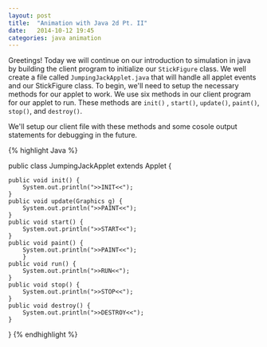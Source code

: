 ```yaml
---
layout: post
title:  "Animation with Java 2d Pt. II"
date:   2014-10-12 19:45 
categories: java animation
---
```


Greetings! Today we will continue on our introduction to simulation in java by building the client program to initialize our `StickFigure` class. We well create a file called `JumpingJackApplet.java` that will handle all applet events and our StickFigure class. To begin, we'll need to setup the necessary methods for our applet to work. 
We use six methods in our client program for our applet to run. These methods are `init()` , `start()`, `update()`, `paint()`, `stop()`, and `destroy()`. 

We'll setup our client file with these methods and some cosole output statements for debugging in the future. 
 
{% highlight Java %}

public class JumpingJackApplet extends  Applet {

    public void init() {
        System.out.println(">>INIT<<");
    }
    public void update(Graphics g) {
        System.out.println(">>PAINT<<");
    }
    public void start() {
        System.out.println(">>START<<");
    }
    public void paint() {
    	System.out.println(">>PAINT<<");
        }
    public void run() {
        System.out.println(">>RUN<<");
    }
    public void stop() {
        System.out.println(">>STOP<<");
    }
    public void destroy() {
        System.out.println(">>DESTROY<<");
    }
}
{% endhighlight %}
